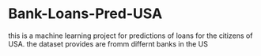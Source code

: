 # Bank-Loans-Pred-USA
this is a machine learning project for predictions of loans for the citizens of USA. the dataset provides are fromm differnt banks in the US
